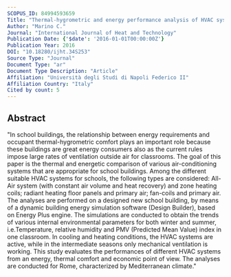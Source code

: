 ```yaml
---
SCOPUS_ID: 84994593659
Title: "Thermal-hygrometric and energy performance analysis of HVAC systems for educational buildings in Southern Europe"
Author: "Marino C."
Journal: "International Journal of Heat and Technology"
Publication Date: {'$date': '2016-01-01T00:00:00Z'}
Publication Year: 2016
DOI: "10.18280/ijht.34S253"
Source Type: "Journal"
Document Type: "ar"
Document Type Description: "Article"
Affiliation: "Università degli Studi di Napoli Federico II"
Affiliation Country: "Italy"
Cited by count: 5
---
```


## Abstract
"In school buildings, the relationship between energy requirements and occupant thermal-hygrometric comfort plays an important role because these buildings are great energy consumers also as the current rules impose large rates of ventilation outside air for classrooms. The goal of this paper is the thermal and energetic comparison of various air-conditioning systems that are appropriate for school buildings. Among the different suitable HVAC systems for schools, the following types are considered: All-Air system (with constant air volume and heat recovery) and zone heating coils; radiant heating floor panels and primary air; fan-coils and primary air. The analyses are performed on a designed new school building, by means of a dynamic building energy simulation software (Design Builder), based on Energy Plus engine. The simulations are conducted to obtain the trends of various internal environmental parameters for both winter and summer, i.e.Temperature, relative humidity and PMV (Predicted Mean Value) index in one classroom. In cooling and heating conditions, the HVAC systems are active, while in the intermediate seasons only mechanical ventilation is working. This study evaluates the performances of different HVAC systems from an energy, thermal comfort and economic point of view. The analyses are conducted for Rome, characterized by Mediterranean climate."
